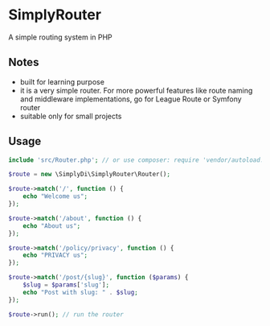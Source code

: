 # SimplyRouter

A simple routing system in PHP

## Notes

- built for learning purpose
- it is a very simple router. For more powerful features like route naming and middleware implementations, go for League Route or Symfony router
- suitable only for small projects

## Usage

```php
include 'src/Router.php'; // or use composer: require 'vendor/autoload.php'

$route = new \SimplyDi\SimplyRouter\Router();

$route->match('/', function () {
    echo "Welcome us";
});

$route->match('/about', function () {
    echo "About us";
});

$route->match('/policy/privacy', function () {
    echo "PRIVACY us";
});

$route->match('/post/{slug}', function ($params) {
    $slug = $params['slug'];
    echo "Post with slug: " . $slug;
});

$route->run(); // run the router
```